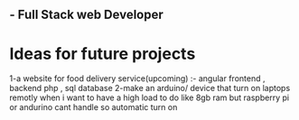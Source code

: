 ## - Full Stack web Developer
# Ideas for future projects 
1-a website for food delivery service(upcoming) :- angular frontend , backend php , sql database
2-make an arduino/ device that turn on laptops remotly when i want to have a high load to do like 8gb ram but raspberry pi or andurino cant handle so automatic turn on
